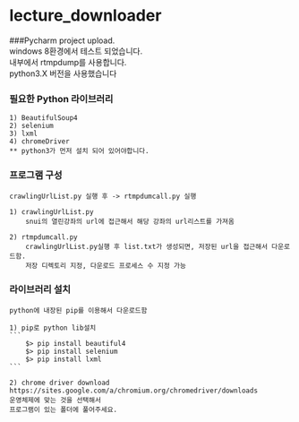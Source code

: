 # lecture_downloader

###Pycharm project upload.<br>
windows 8환경에서 테스트 되었습니다.<br>
내부에서 rtmpdump를 사용합니다.<br>
python3.X 버전을 사용했습니다<br>

### 필요한 Python 라이브러리
    1) BeautifulSoup4
    2) selenium
    3) lxml
    4) chromeDriver
    ** python3가 먼저 설치 되어 있어야합니다.

### 프로그램 구성
    crawlingUrlList.py 실행 후 -> rtmpdumcall.py 실행

    1) crawlingUrlList.py
        snui의 열린강좌의 url에 접근해서 해당 강좌의 url리스트를 가져옴

    2) rtmpdumcall.py
        crawlingUrlList.py실행 후 list.txt가 생성되면, 저장된 url을 접근해서 다운로드함.
        저장 디렉토리 지정, 다운로드 프로세스 수 지정 가능


### 라이브러리 설치
    python에 내장된 pip를 이용해서 다운로드함

    1) pip로 python lib설치
    ```
        $> pip install beautiful4
        $> pip install selenium
        $> pip install lxml
    ```

    2) chrome driver download
    https://sites.google.com/a/chromium.org/chromedriver/downloads
    운영체제에 맞는 것을 선택해서
    프로그램이 있는 폴더에 풀어주세요.
